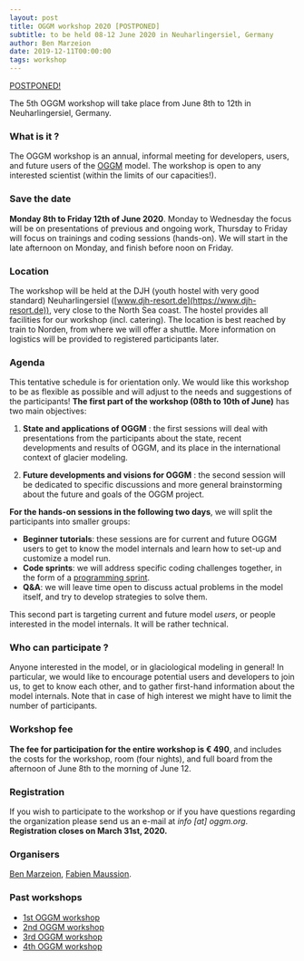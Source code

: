 ```yaml
---
layout: post
title: OGGM workshop 2020 [POSTPONED]
subtitle: to be held 08-12 June 2020 in Neuharlingersiel, Germany
author: Ben Marzeion
date: 2019-12-11T00:00:00
tags: workshop
---
```


[POSTPONED!](https://oggm.org/2020/05/12/5th-workshop-postponed/)

The 5th OGGM workshop will take place from June 8th to 12th in Neuharlingersiel, Germany.

### What is it ?

The OGGM workshop is an annual, informal meeting for developers, users, and future users
of the [OGGM](http://docs.oggm.org) model. The workshop is open to any interested scientist
(within the limits of our capacities!).

### Save the date

**Monday 8th to Friday 12th of June 2020**. Monday to Wednesday the focus will be on presentations of previous and 
ongoing work, Thursday to Friday will focus on trainings and coding sessions (hands-on). 
We will start in the late afternoon on Monday, and finish before noon on Friday.

### Location

The workshop will be held at the DJH (youth hostel with very good standard) Neuharlingersiel 
([www.djh-resort.de](https://www.djh-resort.de)), 
very close to the North Sea coast. The hostel provides all facilities for our workshop (incl. catering). 
The location is best reached by train to Norden, from where we will offer a shuttle. More information on 
logistics will be provided to registered participants later.

### Agenda

This tentative schedule is for orientation only. We would like this workshop to be as flexible as possible and will 
adjust to the needs and suggestions of the participants! **The first part of the workshop (08th to 10th of June)** 
has two main objectives:

1. **State and applications of OGGM** : the first sessions will deal with presentations from the participants about 
the state, recent developments and results of OGGM, and its place in the international context of glacier modeling.

2. **Future developments and visions for OGGM** : the second session will be dedicated to specific discussions and 
more general brainstorming about the future and goals of the OGGM project.
    
**For the hands-on sessions in the following two days**, we will split the participants into smaller groups:

- **Beginner tutorials**: these sessions are for current and future OGGM users to get to know the model internals 
  and learn how to set-up and customize a model run.
- **Code sprints**: we will address specific coding challenges
  together, in the form of a [programming sprint](https://oggm.org/2018/10/16/hack-day/).
- **Q&A**: we will leave time open to discuss actual problems in the model itself,
  and try to develop strategies to solve them.
    
This second part is targeting current and future model *users*, or 
people interested in the model internals. It will be rather technical.

### Who can participate ?

Anyone interested in the model, or in glaciological modeling in general! In particular, we would like to 
encourage potential users and developers to join us, to get to know each other, and to gather first-hand 
information about the model internals. 
Note that in case of high interest we might have to limit the number of participants.

### Workshop fee

**The fee for participation for the entire workshop is € 490**, and includes the costs for the workshop, room (four nights), 
and full board from the afternoon of June 8th to the morning of June 12. 

### Registration

If you wish to participate to the workshop or if you have questions regarding the organization please send us an 
e-mail at _info [at] oggm.org_. **Registration closes on March 31st, 2020.**


### Organisers

[Ben Marzeion](http://marzeion.info/), [Fabien Maussion](http://fabienmaussion.info/).

### Past workshops

- <u> <a href="{{ site.url }}/2016/02/11/1st-oggm-worshop-summary/"> 1st OGGM workshop </a> </u>
- <u> <a href="{{ site.url }}/2017/04/03/2nd-oggm-worshop-summary/"> 2nd OGGM workshop </a> </u>
- <u> <a href="{{ site.url }}/2018/06/29/3nd-oggm-worshop-summary/"> 3rd OGGM workshop </a> </u>
- <u> <a href="{{ site.url }}/2019/06/21/4st-oggm-worshop-summary/"> 4th OGGM workshop </a> </u>

